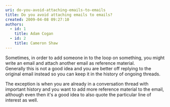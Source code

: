 ```yaml
---
uri: do-you-avoid-attaching-emails-to-emails
title: Do you avoid attaching emails to emails?
created: 2009-04-08 09:27:10
authors:
  - id: 1
    title: Adam Cogan
  - id: 2
    title: Cameron Shaw
---
```





<span class='intro'> Sometimes, in order to add someone in to the loop on something, you might write an email and attach another email as reference material. <br>
Generally this is not a good idea and you are better off replying to the original email instead so you can keep it in the history of ongoing threads. 
 </span>

The exception is when you are already in a conversation thread with important history and you want to add more reference material to the email, although even then it's a good idea to also quote the particular line of interest as well. 




